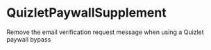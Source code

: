 # QuizletPaywallSupplement
Remove the email verification request message when using a Quizlet paywall bypass
